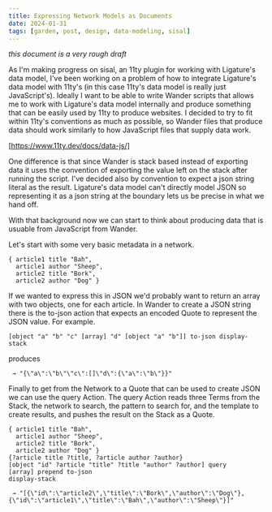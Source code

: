 ```yaml
---
title: Expressing Network Models as Documents
date: 2024-01-31
tags: [garden, post, design, data-modeling, sisal]
---
```


*this document is a very rough draft*

As I'm making progress on sisal, an 11ty plugin for working with Ligature's data model, I've been working on a problem of how to integrate Ligature's data model with 11ty's (in this case 11ty's data model is really just JavaScript's).
Ideally I want to be able to write Wander scripts that allows me to work with Ligature's data model internally and produce something that can be easily used by 11ty to produce websites.
I decided to try to fit within 11ty's conventions as much as possible, so Wander files that produce data should work similarly to how JavaScript files that supply data work.

[https://www.11ty.dev/docs/data-js/]

One difference is that since Wander is stack based instead of exporting data it uses the convention of exporting the value left on the stack after running the script.
I've decided also by convention to expect a json string literal as the result.
Ligature's data model can't directly model JSON so representing it as a json string at the boundary lets us be precise in what we hand off.

With that background now we can start to think about producing data that is usuable from JavaScript from Wander.

Let's start with some very basic metadata in a network.

```wander
{ article1 title "Bah",
  article1 author "Sheep",
  article2 title "Bork",
  article2 author "Dog" } 
```

If we wanted to express this in JSON we'd probably want to return an array with two objects, one for each article.
In Wander to create a JSON string there is the to-json action that expects an encoded Quote to represent the JSON value.
For example.

```wander
[object "a" "b" "c" [array] "d" [object "a" "b"]] to-json display-stack
```

produces

```
 → "{\"a\":\"b\"\"c\":[]\"d\":{\"a\":\"b\"}}"
```

Finally to get from the Network to a Quote that can be used to create JSON we can use the query Action.
The query Action reads three Terms from the Stack, the network to search, the pattern to search for, and the template to create results, and pushes the result on the Stack as a Quote.

```wander
{ article1 title "Bah",
  article1 author "Sheep",
  article2 title "Bork",
  article2 author "Dog" } 
{?article title ?title, ?article author ?author} 
[object "id" ?article "title" ?title "author" ?author] query
[array] prepend to-json
display-stack
```

```
 → "[{\"id\":\"article2\",\"title\":\"Bork\",\"author\":\"Dog\"},{\"id\":\"article1\",\"title\":\"Bah\",\"author\":\"Sheep\"}]"
```
